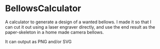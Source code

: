 # BellowsCalculator
A calculator to generate a design of a wanted bellows. I made it so that I can cut it out using a laser engraver directly, and use the end result as the paper-skeleton in a home made camera bellows.

It can output as PNG and/or SVG
